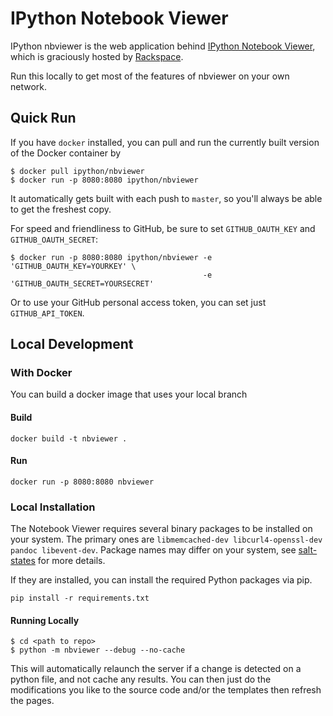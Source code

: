 # IPython Notebook Viewer

IPython nbviewer is the web application behind [IPython Notebook Viewer](http://nbviewer.ipython.org), which is graciously hosted by [Rackspace](http://www.rackspace.com).

Run this locally to get most of the features of nbviewer on your own network.

## Quick Run

If you have `docker` installed, you can pull and run the currently built version of the Docker container by

```
$ docker pull ipython/nbviewer
$ docker run -p 8080:8080 ipython/nbviewer
```

It automatically gets built with each push to `master`, so you'll always be able to get the freshest copy.

For speed and friendliness to GitHub, be sure to set `GITHUB_OAUTH_KEY` and `GITHUB_OAUTH_SECRET`:

```
$ docker run -p 8080:8080 ipython/nbviewer -e 'GITHUB_OAUTH_KEY=YOURKEY' \
                                           -e 'GITHUB_OAUTH_SECRET=YOURSECRET'
```

Or to use your GitHub personal access token, you can set just `GITHUB_API_TOKEN`.

## Local Development

### With Docker

You can build a docker image that uses your local branch

#### Build

```
docker build -t nbviewer .
```

#### Run

```
docker run -p 8080:8080 nbviewer
```

### Local Installation

The Notebook Viewer requires several binary packages to be installed on your system. The primary ones are `libmemcached-dev libcurl4-openssl-dev pandoc libevent-dev`. Package names may differ on your system, see [salt-states](https://github.com/rgbkrk/salt-states-nbviewer/blob/master/nbviewer/init.sls) for more details.

If they are installed, you can install the required Python packages via pip.

`pip install -r requirements.txt`

#### Running Locally

```
$ cd <path to repo>
$ python -m nbviewer --debug --no-cache
```

This will automatically relaunch the server if a change is detected on a python file, and not cache any results. You can then just do the modifications you like to the source code and/or the templates then refresh the pages.

